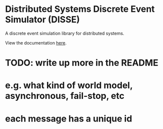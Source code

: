 # Distributed Systems Discrete Event Simulator (DISSE)

A discrete event simulation library for distributed systems.

View the documentation [here](https://pkg.go.dev/github.com/samuel-adekunle/disse).

# TODO: write up more in the README

# e.g. what kind of world model, asynchronous, fail-stop, etc

# each message has a unique id
